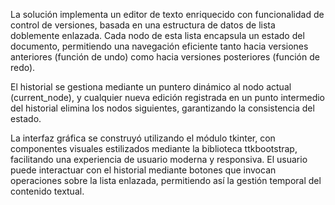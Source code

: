 La solución implementa un editor de texto enriquecido con funcionalidad de control de versiones, basada en una estructura de datos de lista doblemente enlazada. Cada nodo de esta lista encapsula un estado del documento, permitiendo una navegación eficiente tanto hacia versiones anteriores (función de undo) como hacia versiones posteriores (función de redo).

El historial se gestiona mediante un puntero dinámico al nodo actual (current_node), y cualquier nueva edición registrada en un punto intermedio del historial elimina los nodos siguientes, garantizando la consistencia del estado.

La interfaz gráfica se construyó utilizando el módulo tkinter, con componentes visuales estilizados mediante la biblioteca ttkbootstrap, facilitando una experiencia de usuario moderna y responsiva. El usuario puede interactuar con el historial mediante botones que invocan operaciones sobre la lista enlazada, permitiendo así la gestión temporal del contenido textual.
